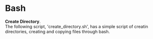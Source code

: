 # Bash

**Create Directory**.         
The following script, 'create_directory.sh', has a simple script of creatin directories, creating and copying files through bash.     
